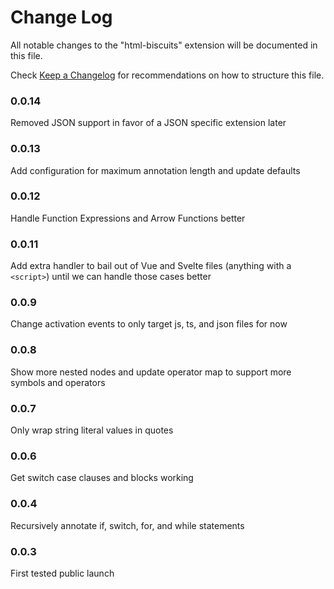 # Change Log

All notable changes to the "html-biscuits" extension will be documented in this file.

Check [Keep a Changelog](http://keepachangelog.com/) for recommendations on how to structure this file.

### 0.0.14

Removed JSON support in favor of a JSON specific extension later

### 0.0.13

Add configuration for maximum annotation length and update defaults

### 0.0.12

Handle Function Expressions and Arrow Functions better

### 0.0.11

Add extra handler to bail out of Vue and Svelte files (anything with a `<script>`) until we can handle those cases better

### 0.0.9

Change activation events to only target js, ts, and json files for now

### 0.0.8

Show more nested nodes and update operator map to support more symbols and operators

### 0.0.7

Only wrap string literal values in quotes

### 0.0.6

Get switch case clauses and blocks working

### 0.0.4

Recursively annotate if, switch, for, and while statements

### 0.0.3

First tested public launch
